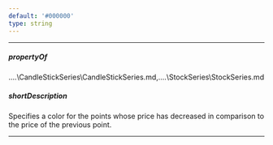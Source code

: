 ```yaml
---
default: '#000000'
type: string
---
```

---
##### propertyOf
..\..\CandleStickSeries\CandleStickSeries.md,..\..\StockSeries\StockSeries.md

##### shortDescription
Specifies a color for the points whose price has decreased in comparison to the price of the previous point.

---
